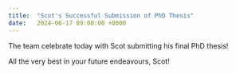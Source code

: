 ```yaml
---
title:  "Scot's Successful Submission of PhD Thesis"
date:   2024-06-17 09:00:00 +0000
---
```


The team celebrate today with Scot submitting his final PhD thesis!

All the very best in your future endeavours, Scot! 